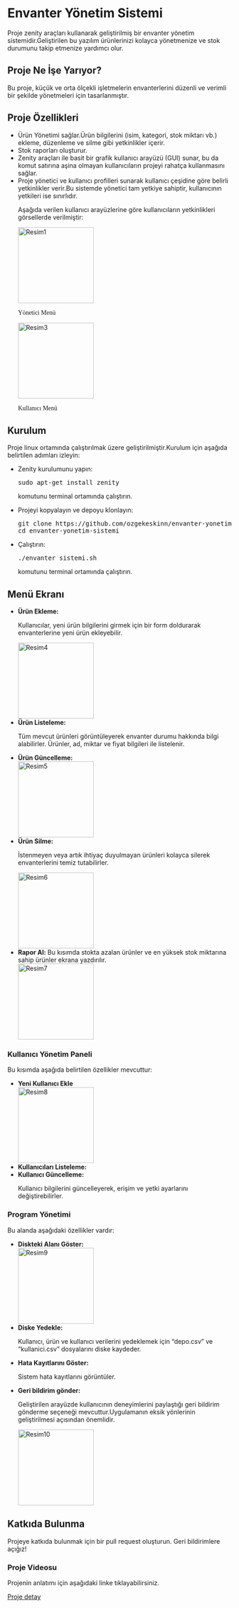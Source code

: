 <h1><b>Envanter Yönetim Sistemi</b></h1>
Proje zenity araçları kullanarak geliştirilmiş bir envanter yönetim sistemidir.Geliştirilen bu yazılım ürünlerinizi kolayca yönetmenize ve stok durumunu takip etmenize yardımcı olur.

<h2><span style="Times New Roman">Proje Ne İşe Yarıyor?</span></h2>
Bu proje, küçük ve orta ölçekli işletmelerin envanterlerini düzenli ve verimli bir şekilde yönetmeleri için tasarlanmıştır.

<h2><span style="Times New Roman">Proje Özellikleri</span></h2>
<ul>
<li>Ürün Yönetimi sağlar.Ürün bilgilerini (isim, kategori, stok miktarı vb.) ekleme, düzenleme ve silme gibi yetkinlikler içerir.</li>
<li>Stok raporları oluşturur.</li>
<li>Zenity araçları ile basit bir grafik kullanıcı arayüzü (GUI) sunar, bu da komut satırına aşina olmayan kullanıcıların projeyi rahatça kullanmasını sağlar.</li>
<li>Proje yönetici ve kullanıcı profilleri sunarak kullanıcı çeşidine göre belirli yetkinlikler verir.Bu sistemde yönetici tam yetkiye sahiptir, kullanıcının yetkileri ise sınırlıdır.</li>
   <p>Aşağıda verilen kullanıcı arayüzlerine göre kullanıcıların yetkinlikleri görsellerde verilmiştir:</p>
      <img src="https://github.com/user-attachments/assets/7878fce0-9eee-40f4-95d3-c83baa266308" alt="Resim1" width="170" height="170">
      <p><font face=”times new roman”>Yönetici Menü</font></p>
      <img src="https://github.com/user-attachments/assets/d9aa91a2-28af-460b-a6b1-5d475bb94d3a" alt="Resim3" width="170" height="170">
      <p><font face=”times new roman”>Kullanıcı Menü</font></p>
</ul>

<h2><span style="Times New Roman">Kurulum</span></h2>
<p>Proje linux ortamında çalıştırılmak üzere geliştirilmiştir.Kurulum için aşağıda belirtilen adımları izleyin:</p>
<ul>
<li>Zenity kurulumunu yapın:</li>
   <p><pre>sudo apt-get install zenity</pre> komutunu terminal ortamında çalıştırın.</p>
<li>Projeyi kopyalayın ve depoyu klonlayın:</li>
<pre>git clone https://github.com/ozgekeskinn/envanter-yonetim-sistemi.git
cd envanter-yonetim-sistemi</pre>
<li>Çalıştırın:</li>
   <p><pre>./envanter_sistemi.sh</pre> komutunu terminal ortamında çalıştırın.</p>
</ul>

<h2>Menü Ekranı</h2>
<ul>
<li><b>Ürün Ekleme:</b></li>
   <p>Kullanıcılar, yeni ürün bilgilerini girmek için bir form doldurarak envanterlerine yeni ürün ekleyebilir.</p>
<img src="https://github.com/user-attachments/assets/9cb33a69-eff2-465f-a329-d5632361e564" alt="Resim4" width="170" height="170">
<li><b>Ürün Listeleme:</b></li>
   <p>Tüm mevcut ürünleri görüntüleyerek envanter durumu hakkında bilgi alabilirler. Ürünler, ad, miktar ve fiyat bilgileri ile listelenir.</p>
<li><b>Ürün Güncelleme:</b></li>
<img src="https://github.com/user-attachments/assets/189603a3-25f9-4e3a-a39c-ff72fe9fb8df" alt="Resim5" width="170" height="170">
<li><b>Ürün Silme:</b></li>
   <p>İstenmeyen veya artık ihtiyaç duyulmayan ürünleri kolayca silerek envanterlerini temiz tutabilirler.</p>
<img src="https://github.com/user-attachments/assets/29f8a3ac-040b-42c6-aaba-5e924a06eb14" alt="Resim6" width="170" height="170">
<li><b>Rapor Al:</b> Bu kısımda stokta azalan ürünler ve en yüksek stok miktarına sahip ürünler ekrana yazdırılır.</li>
<img src="https://github.com/user-attachments/assets/81ed6fda-1533-44d3-9fd3-ed48c01a3c7b" alt="Resim7" width="170" height="170">
</ul>

<h3>Kullanıcı Yönetim Paneli</h3>
<p>Bu kısımda aşağıda belirtilen özellikler mevcuttur:</p>
<ul>
<li><b>Yeni Kullanıcı Ekle</b></li>
<img src="https://github.com/user-attachments/assets/a598ac8c-b2e2-48c5-98eb-fead1f5f4108" alt="Resim8" width="170" height="170">
<li><b>Kullanıcıları Listeleme:</b></li>
<li><b>Kullanıcı Güncelleme:</b></li> 
   <p>Kullanıcı bilgilerini güncelleyerek, erişim ve yetki ayarlarını değiştirebilirler.</p> 
</ul>

<h3>Program Yönetimi</h3>
<p>Bu alanda aşağıdaki özellikler vardır:</p>
<ul>
<li><b>Diskteki Alanı Göster:</b></li>
<img src="https://github.com/user-attachments/assets/d0b57de8-b9a0-4f28-92da-301b63a7e573" alt="Resim9" width="170" height="170">
<li><b>Diske Yedekle:</b></li> 
   <p>Kullanıcı, ürün ve kullanıcı verilerini yedeklemek için “depo.csv” ve “kullanici.csv” dosyalarını diske kaydeder.</p>
<li><b>Hata Kayıtlarını Göster:</b></li> 
   <p>Sistem hata kayıtlarını görüntüler.</p>
<li><b>Geri bildirim gönder:</b></li> 
   <p>Geliştirilen arayüzde kullanıcının deneyimlerini paylaştığı geri bildirim gönderme seçeneği mevcuttur.Uygulamanın eksik yönlerinin geliştirilmesi açısından önemlidir.</p>
   <img src="https://github.com/user-attachments/assets/c4499338-b1e5-4568-8341-1a607debba37" alt="Resim10" width="170" height="170">
</ul>

<h2><span style="Times New Roman">Katkıda Bulunma</span></h2>
<p>Projeye katkıda bulunmak için bir pull request oluşturun. Geri bildirimlere açığız!</p>

<h3>Proje Videosu</h3>
<p>Projenin anlatımı için aşağıdaki linke tıklayabilirsiniz.</p>
<p><a href="https://drive.google.com/uc?id=18aM--GNP6nLQNMmXYf3Xn2NPvp6bTjk4&export=download">Proje detay</a></p>

   
